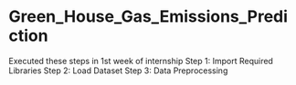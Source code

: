 # Green_House_Gas_Emissions_Prediction
Executed these steps in 1st week of internship 
Step 1: Import Required Libraries 
Step 2: Load Dataset 
Step 3: Data Preprocessing
